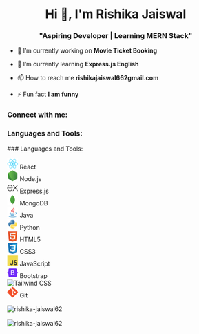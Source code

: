<h1 align="center">Hi 👋, I'm Rishika Jaiswal</h1>
<h3 align="center">"Aspiring Developer | Learning MERN Stack"</h3>

- 🔭 I’m currently working on **Movie Ticket Booking**

- 🌱 I’m currently learning **Express.js English**

- 📫 How to reach me **rishikajaiswal662gmail.com**

- ⚡ Fun fact **I am funny**

<h3 align="left">Connect with me:</h3>

<h3 align="left">Languages and Tools:</h3>
### Languages and Tools:

<img src="https://raw.githubusercontent.com/devicons/devicon/master/icons/react/react-original.svg" alt="React" width="25"/> React  
<img src="https://raw.githubusercontent.com/devicons/devicon/master/icons/nodejs/nodejs-original.svg" alt="Node.js" width="25"/> Node.js  
<img src="https://raw.githubusercontent.com/devicons/devicon/master/icons/express/express-original.svg" alt="Express.js" width="25"/> Express.js  
<img src="https://raw.githubusercontent.com/devicons/devicon/master/icons/mongodb/mongodb-original.svg" alt="MongoDB" width="25"/> MongoDB  
<img src="https://raw.githubusercontent.com/devicons/devicon/master/icons/java/java-original.svg" alt="Java" width="25"/> Java  
<img src="https://raw.githubusercontent.com/devicons/devicon/master/icons/python/python-original.svg" alt="Python" width="25"/> Python  
<img src="https://raw.githubusercontent.com/devicons/devicon/master/icons/html5/html5-original.svg" alt="HTML5" width="25"/> HTML5  
<img src="https://raw.githubusercontent.com/devicons/devicon/master/icons/css3/css3-original.svg" alt="CSS3" width="25"/> CSS3  
<img src="https://raw.githubusercontent.com/devicons/devicon/master/icons/javascript/javascript-original.svg" alt="JavaScript" width="25"/> JavaScript  
<img src="https://raw.githubusercontent.com/devicons/devicon/master/icons/bootstrap/bootstrap-plain.svg" alt="Bootstrap" width="25"/> Bootstrap  
<img src="https://cdn.jsdelivr.net/gh/devicons/devicon/icons/tailwindcss/tailwindcss-plain.svg" alt="Tailwind CSS" width="25"/>  
<img src="https://raw.githubusercontent.com/devicons/devicon/master/icons/git/git-original.svg" alt="Git" width="25"/> Git  



<p><img align="center" src="https://github-readme-stats.vercel.app/api/top-langs?username=rishika-jaiswal62&show_icons=true&locale=en&layout=compact" alt="rishika-jaiswal62" /></p>

<p><img align="center" src="https://github-readme-streak-stats.herokuapp.com/?user=rishika-jaiswal62&" alt="rishika-jaiswal62" /></p>

